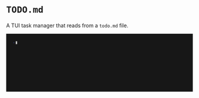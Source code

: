 # `TODO.md`

A TUI task manager that reads from a `todo.md` file.

![todomd-screen](./demo/out.gif)
